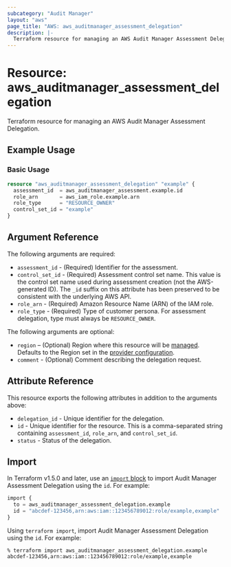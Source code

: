 ```yaml
---
subcategory: "Audit Manager"
layout: "aws"
page_title: "AWS: aws_auditmanager_assessment_delegation"
description: |-
  Terraform resource for managing an AWS Audit Manager Assessment Delegation.
---
```


# Resource: aws_auditmanager_assessment_delegation

Terraform resource for managing an AWS Audit Manager Assessment Delegation.

## Example Usage

### Basic Usage

```terraform
resource "aws_auditmanager_assessment_delegation" "example" {
  assessment_id  = aws_auditmanager_assessment.example.id
  role_arn       = aws_iam_role.example.arn
  role_type      = "RESOURCE_OWNER"
  control_set_id = "example"
}
```

## Argument Reference

The following arguments are required:

* `assessment_id` - (Required) Identifier for the assessment.
* `control_set_id` - (Required) Assessment control set name. This value is the control set name used during assessment creation (not the AWS-generated ID). The `_id` suffix on this attribute has been preserved to be consistent with the underlying AWS API.
* `role_arn` - (Required) Amazon Resource Name (ARN) of the IAM role.
* `role_type` - (Required) Type of customer persona. For assessment delegation, type must always be `RESOURCE_OWNER`.

The following arguments are optional:

* `region` – (Optional) Region where this resource will be [managed](https://docs.aws.amazon.com/general/latest/gr/rande.html#regional-endpoints). Defaults to the Region set in the [provider configuration](https://registry.terraform.io/providers/hashicorp/aws/latest/docs#aws-configuration-reference).
* `comment` - (Optional) Comment describing the delegation request.

## Attribute Reference

This resource exports the following attributes in addition to the arguments above:

* `delegation_id` - Unique identifier for the delegation.
* `id` - Unique identifier for the resource. This is a comma-separated string containing `assessment_id`, `role_arn`, and `control_set_id`.
* `status` - Status of the delegation.

## Import

In Terraform v1.5.0 and later, use an [`import` block](https://developer.hashicorp.com/terraform/language/import) to import Audit Manager Assessment Delegation using the `id`. For example:

```terraform
import {
  to = aws_auditmanager_assessment_delegation.example
  id = "abcdef-123456,arn:aws:iam::123456789012:role/example,example"
}
```

Using `terraform import`, import Audit Manager Assessment Delegation using the `id`. For example:

```console
% terraform import aws_auditmanager_assessment_delegation.example abcdef-123456,arn:aws:iam::123456789012:role/example,example
```
